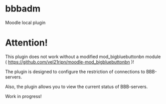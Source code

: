 # bbbadm
Moodle local plugin

# Attention!

This plugin does not work without a modified mod_bigbluebuttonbn module ( https://github.com/vel21ripn/moodle-mod_bigbluebuttonbn )!

The plugin is designed to configure the restriction of connections to BBB-servers.

Also, the plugin allows you to view the current status of BBB-servers.

Work in progress!
